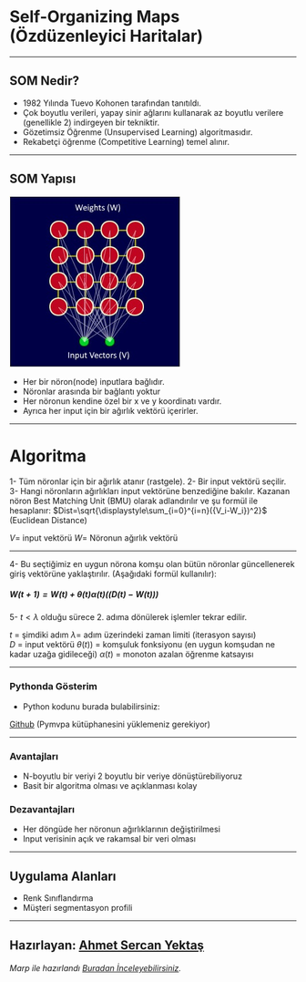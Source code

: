 <!-- $theme: gaia -->
<!-- *template: invert -->

# Self-Organizing Maps (Özdüzenleyici Haritalar)
---
## SOM Nedir?
 - 1982 Yılında Tuevo Kohonen tarafından tanıtıldı.
 - Çok boyutlu verileri, yapay sinir ağlarını kullanarak az boyutlu verilere (genellikle 2) indirgeyen bir tekniktir.
 - Gözetimsiz Öğrenme (Unsupervised Learning) algoritmasıdır.
 - Rekabetçi öğrenme (Competitive Learning) temel alınır.
---

## SOM Yapısı
<!-- *template: invert -->
![80%](images/Som-structure.jpg)

- Her bir nöron(node) inputlara bağlıdır.  
- Nöronlar arasında bir bağlantı yoktur
- Her nöronun kendine özel bir x ve y koordinatı vardır.
- Ayrıca her input için bir ağırlık vektörü içerirler.
---

# Algoritma

1- Tüm nöronlar için bir ağırlık atanır (rastgele).
2- Bir input vektörü seçilir.
3- Hangi nöronların ağırlıkları input vektörüne benzediğine bakılır. Kazanan nöron Best Matching Unit (BMU) olarak adlandırılır ve şu formül ile hesaplanır:
$Dist=\sqrt{\displaystyle\sum_{i=0}^{i=n}({V_i-W_i})^2}$ (Euclidean Distance)

$V$= input vektörü
$W$= Nöronun ağırlık vektörü

---
 4- Bu seçtiğimiz en uygun nörona komşu olan bütün nöronlar güncellenerek giriş vektörüne yaklaştırılır. (Aşağıdaki formül kullanılır):

##### $W(t+1)= W(t)+\theta(t)\alpha(t)((D(t)-W(t)))$

5-  $t< \lambda$ olduğu sürece 2. adıma dönülerek işlemler tekrar edilir.

$t$ = şimdiki adım
$\lambda$= adım üzerindeki zaman limiti (iterasyon sayısı) 	
$D$ = input vektörü
$\theta(t)$) = komşuluk fonksiyonu (en uygun komşudan ne kadar uzağa gidileceği)
$\alpha(t)$ = monoton azalan öğrenme katsayısı

---
<!-- *template: invert -->
### Pythonda Gösterim

- Python kodunu burada bulabilirsiniz:

[Github](https://github.com/yektas/Self-Organizing-Maps/blob/master/som.py) (Pymvpa kütüphanesini yüklemeniz gerekiyor)

---

### Avantajları
- N-boyutlu bir veriyi 2 boyutlu bir veriye dönüştürebiliyoruz
- Basit bir algoritma olması ve açıklanması kolay
### Dezavantajları
- Her döngüde her nöronun ağırlıklarının değiştirilmesi
- Input verisinin açık ve rakamsal bir veri olması

---
<!-- *template: invert -->
## Uygulama Alanları
- Renk Sınıflandırma
- Müşteri segmentasyon profili
---

## Hazırlayan: [Ahmet Sercan Yektaş](https://github.com/yektas)
###### Marp ile hazırlandı [Buradan İnceleyebilirsiniz](https://github.com/yhatt/marp).